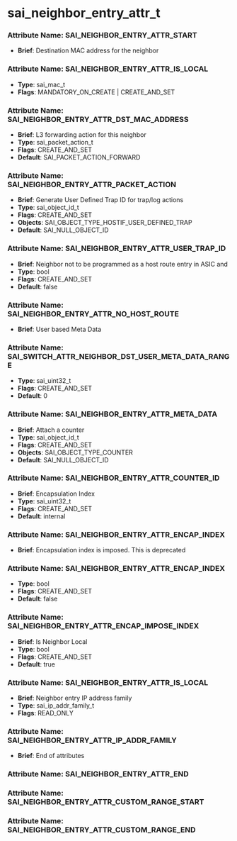 # **sai_neighbor_entry_attr_t**
### Attribute Name: **SAI_NEIGHBOR_ENTRY_ATTR_START**
- **Brief**: Destination MAC address for the neighbor

### Attribute Name: **SAI_NEIGHBOR_ENTRY_ATTR_IS_LOCAL**
- **Type**: sai_mac_t
- **Flags**: MANDATORY_ON_CREATE | CREATE_AND_SET

### Attribute Name: **SAI_NEIGHBOR_ENTRY_ATTR_DST_MAC_ADDRESS**
- **Brief**: L3 forwarding action for this neighbor
- **Type**: sai_packet_action_t
- **Flags**: CREATE_AND_SET
- **Default**: SAI_PACKET_ACTION_FORWARD

### Attribute Name: **SAI_NEIGHBOR_ENTRY_ATTR_PACKET_ACTION**
- **Brief**: Generate User Defined Trap ID for trap/log actions
- **Type**: sai_object_id_t
- **Flags**: CREATE_AND_SET
- **Objects**: SAI_OBJECT_TYPE_HOSTIF_USER_DEFINED_TRAP
- **Default**: SAI_NULL_OBJECT_ID

### Attribute Name: **SAI_NEIGHBOR_ENTRY_ATTR_USER_TRAP_ID**
- **Brief**: Neighbor not to be programmed as a host route entry in ASIC and
- **Type**: bool
- **Flags**: CREATE_AND_SET
- **Default**: false

### Attribute Name: **SAI_NEIGHBOR_ENTRY_ATTR_NO_HOST_ROUTE**
- **Brief**: User based Meta Data

### Attribute Name: **SAI_SWITCH_ATTR_NEIGHBOR_DST_USER_META_DATA_RANGE**
- **Type**: sai_uint32_t
- **Flags**: CREATE_AND_SET
- **Default**: 0

### Attribute Name: **SAI_NEIGHBOR_ENTRY_ATTR_META_DATA**
- **Brief**: Attach a counter
- **Type**: sai_object_id_t
- **Flags**: CREATE_AND_SET
- **Objects**: SAI_OBJECT_TYPE_COUNTER
- **Default**: SAI_NULL_OBJECT_ID

### Attribute Name: **SAI_NEIGHBOR_ENTRY_ATTR_COUNTER_ID**
- **Brief**: Encapsulation Index
- **Type**: sai_uint32_t
- **Flags**: CREATE_AND_SET
- **Default**: internal

### Attribute Name: **SAI_NEIGHBOR_ENTRY_ATTR_ENCAP_INDEX**
- **Brief**: Encapsulation index is imposed. This is deprecated

### Attribute Name: **SAI_NEIGHBOR_ENTRY_ATTR_ENCAP_INDEX**
- **Type**: bool
- **Flags**: CREATE_AND_SET
- **Default**: false

### Attribute Name: **SAI_NEIGHBOR_ENTRY_ATTR_ENCAP_IMPOSE_INDEX**
- **Brief**: Is Neighbor Local
- **Type**: bool
- **Flags**: CREATE_AND_SET
- **Default**: true

### Attribute Name: **SAI_NEIGHBOR_ENTRY_ATTR_IS_LOCAL**
- **Brief**: Neighbor entry IP address family
- **Type**: sai_ip_addr_family_t
- **Flags**: READ_ONLY

### Attribute Name: **SAI_NEIGHBOR_ENTRY_ATTR_IP_ADDR_FAMILY**
- **Brief**: End of attributes

### Attribute Name: **SAI_NEIGHBOR_ENTRY_ATTR_END**

### Attribute Name: **SAI_NEIGHBOR_ENTRY_ATTR_CUSTOM_RANGE_START**

### Attribute Name: **SAI_NEIGHBOR_ENTRY_ATTR_CUSTOM_RANGE_END**



